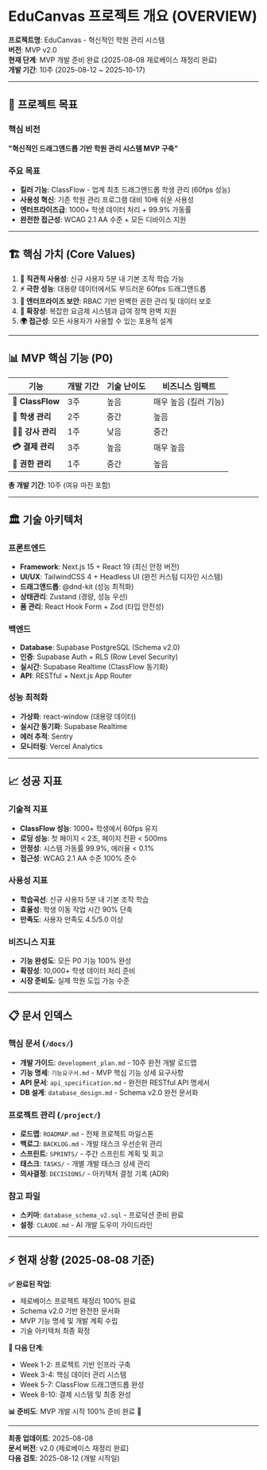 # EduCanvas 프로젝트 개요 (OVERVIEW)

**프로젝트명**: EduCanvas - 혁신적인 학원 관리 시스템  
**버전**: MVP v2.0  
**현재 단계**: MVP 개발 준비 완료 (2025-08-08 제로베이스 재정리 완료)  
**개발 기간**: 10주 (2025-08-12 ~ 2025-10-17)

---

## 🎯 프로젝트 목표

### 핵심 비전
**"혁신적인 드래그앤드롭 기반 학원 관리 시스템 MVP 구축"**

### 주요 목표
- **킬러 기능**: ClassFlow - 업계 최초 드래그앤드롭 학생 관리 (60fps 성능)
- **사용성 혁신**: 기존 학원 관리 프로그램 대비 10배 쉬운 사용성
- **엔터프라이즈급**: 1000+ 학생 데이터 처리 + 99.9% 가동률
- **완전한 접근성**: WCAG 2.1 AA 수준 + 모든 디바이스 지원

---

## 🏗️ 핵심 가치 (Core Values)

1. **🎯 직관적 사용성**: 신규 사용자 5분 내 기본 조작 학습 가능
2. **⚡ 극한 성능**: 대용량 데이터에서도 부드러운 60fps 드래그앤드롭
3. **🔐 엔터프라이즈 보안**: RBAC 기반 완벽한 권한 관리 및 데이터 보호
4. **💎 확장성**: 복잡한 요금제 시스템과 급여 정책 완벽 지원
5. **🌍 접근성**: 모든 사용자가 사용할 수 있는 포용적 설계

---

## 📊 MVP 핵심 기능 (P0)

| 기능 | 개발 기간 | 기술 난이도 | 비즈니스 임팩트 |
|------|-----------|-------------|-----------------|
| **🎯 ClassFlow** | 3주 | 높음 | 매우 높음 (킬러 기능) |
| **👥 학생 관리** | 2주 | 중간 | 높음 |
| **👨‍🏫 강사 관리** | 1주 | 낮음 | 중간 |
| **💳 결제 관리** | 3주 | 높음 | 매우 높음 |
| **🔐 권한 관리** | 1주 | 중간 | 높음 |

**총 개발 기간**: 10주 (여유 마진 포함)

---

## 🏛️ 기술 아키텍처

### 프론트엔드
- **Framework**: Next.js 15 + React 19 (최신 안정 버전)
- **UI/UX**: TailwindCSS 4 + Headless UI (완전 커스텀 디자인 시스템)
- **드래그앤드롭**: @dnd-kit (성능 최적화)
- **상태관리**: Zustand (경량, 성능 우선)
- **폼 관리**: React Hook Form + Zod (타입 안전성)

### 백엔드
- **Database**: Supabase PostgreSQL (Schema v2.0)
- **인증**: Supabase Auth + RLS (Row Level Security)
- **실시간**: Supabase Realtime (ClassFlow 동기화)
- **API**: RESTful + Next.js App Router

### 성능 최적화
- **가상화**: react-window (대용량 데이터)
- **실시간 동기화**: Supabase Realtime
- **에러 추적**: Sentry
- **모니터링**: Vercel Analytics

---

## 📈 성공 지표

### 기술적 지표
- **ClassFlow 성능**: 1000+ 학생에서 60fps 유지
- **로딩 성능**: 첫 페이지 < 2초, 페이지 전환 < 500ms
- **안정성**: 시스템 가동률 99.9%, 에러율 < 0.1%
- **접근성**: WCAG 2.1 AA 수준 100% 준수

### 사용성 지표
- **학습곡선**: 신규 사용자 5분 내 기본 조작 학습
- **효율성**: 학생 이동 작업 시간 90% 단축
- **만족도**: 사용자 만족도 4.5/5.0 이상

### 비즈니스 지표
- **기능 완성도**: 모든 P0 기능 100% 완성
- **확장성**: 10,000+ 학생 데이터 처리 준비
- **시장 준비도**: 실제 학원 도입 가능 수준

---

## 📋 문서 인덱스

### 핵심 문서 (`/docs/`)
- **개발 가이드**: `development_plan.md` - 10주 완전 개발 로드맵
- **기능 명세**: `기능요구서.md` - MVP 핵심 기능 상세 요구사항
- **API 문서**: `api_specification.md` - 완전한 RESTful API 명세서
- **DB 설계**: `database_design.md` - Schema v2.0 완전 문서화

### 프로젝트 관리 (`/project/`)
- **로드맵**: `ROADMAP.md` - 전체 프로젝트 마일스톤
- **백로그**: `BACKLOG.md` - 개발 태스크 우선순위 관리
- **스프린트**: `SPRINTS/` - 주간 스프린트 계획 및 회고
- **태스크**: `TASKS/` - 개별 개발 태스크 상세 관리
- **의사결정**: `DECISIONS/` - 아키텍처 결정 기록 (ADR)

### 참고 파일
- **스키마**: `database_schema_v2.sql` - 프로덕션 준비 완료
- **설정**: `CLAUDE.md` - AI 개발 도우미 가이드라인

---

## ⚡ 현재 상황 (2025-08-08 기준)

**✅ 완료된 작업**:
- 제로베이스 프로젝트 재정리 100% 완료
- Schema v2.0 기반 완전한 문서화
- MVP 기능 명세 및 개발 계획 수립
- 기술 아키텍처 최종 확정

**🎯 다음 단계**:
- Week 1-2: 프로젝트 기반 인프라 구축
- Week 3-4: 핵심 데이터 관리 시스템
- Week 5-7: ClassFlow 드래그앤드롭 완성
- Week 8-10: 결제 시스템 및 최종 완성

**📊 준비도**: MVP 개발 시작 100% 준비 완료 🚀

---

**최종 업데이트**: 2025-08-08  
**문서 버전**: v2.0 (제로베이스 재정리 완료)  
**다음 검토**: 2025-08-12 (개발 시작일)
